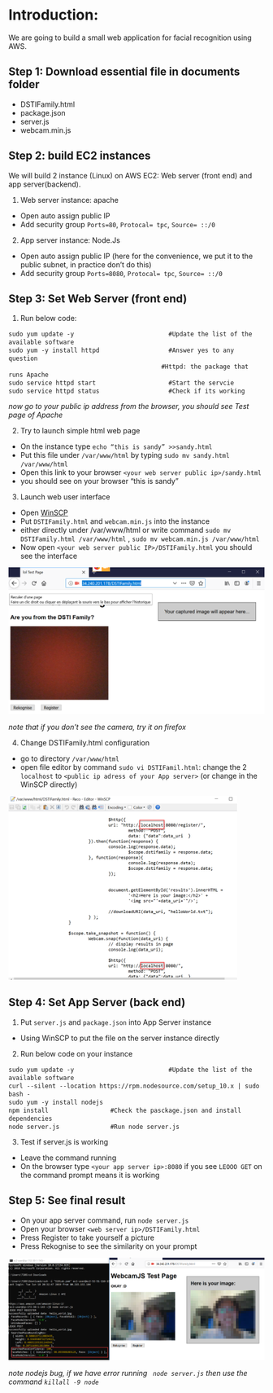 # Introduction:

We are going to build a small web application for facial recognition using AWS.

## Step 1: Download essential file in documents folder

* DSTIFamily.html
* package.json
* server.js
* webcam.min.js
 
## Step 2: build EC2 instances

We will build 2 instance (Linux) on AWS EC2: Web server (front end) and app server(backend).

1. Web server instance: apache

* Open auto assign public IP
* Add security group `Ports=80`, `Protocal= tpc`, `Source= ::/0`

2. App server instance: Node.Js

* Open auto assign public IP (here for the convenience, we put it to the public subnet, in practice don’t do this)
* Add security group `Ports=8080`, `Protocal= tpc`, `Source= ::/0`
 
## Step 3: Set Web Server (front end)

1. Run below code:

```
sudo yum update -y	                    	#Update the list of the available software
sudo yum -y install httpd    	          	#Answer yes to any question
                                          #Httpd: the package that runs Apache
sudo service httpd start       	        	#Start the servcie
sudo service httpd status     	        	#Check if its working
```
*now go to your public ip address from the browser, you should see Test page of Apache*
 
2. Try to launch simple html web page
 
* On the instance type ` echo “this is sandy” >>sandy.html `
* Put this file under `/var/www/html` by typing `sudo mv sandy.html /var/www/html `
* Open this link to your browser `<your web server public ip>/sandy.html` 
* you should see on your browser “this is sandy”

3. Launch web user interface

* Open [WinSCP](https://winscp.net/eng/docs/guide_amazon_ec2)
* Put `DSTIFamily.html` and `webcam.min.js` into the instance
* either directly under /var/www/html or write command `sudo mv DSTIFamily.html /var/www/html` , `sudo mv webcam.min.js /var/www/html`
* Now open `<your web server public IP>/DSTIFamily.html` you should see the interface

<img src="documents/im1.png" width=600>

*note that if you don’t see the camera, try it on firefox*

4. Change DSTIFamily.html configuration
* go to directory `/var/www/html`
* open file editor by command `sudo vi DSTIFamil.html`: change the 2 `localhost` to `<public ip adress of your App server>` (or change in the WinSCP directly) 

<img src="documents/im2.png" width=450>

## Step 4: Set App Server (back end)

1.  Put `server.js` and `package.json` into App Server instance

* Using WinSCP to put the file on the server instance directly

2. Run below code on your instance

```
sudo yum update -y	                    	#Update the list of the available software
curl --silent --location https://rpm.nodesource.com/setup_10.x | sudo bash -
sudo yum -y install nodejs
npm install 				#Check the pasckage.json and install dependencies
node server.js 				#Run node server.js
```

3. Test if server.js is working

* Leave the command running
* On the browser type `<your app server ip>:8080` if you see `LEOOO GET` on the command prompt means it is working

## Step 5: See final result

* On your app server command, run `node server.js`
* Open your browser `<web server ip>/DSTIFamily.html`
* Press Register to take yourself a picture
* Press Rekognise to see the similarity on your prompt

<img src="documents/im3.png" width=600>

*note nodejs bug, if we have error running ` node server.js` then use the command  `killall -9 node`*

